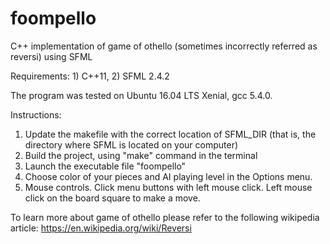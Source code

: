 # foompello
C++ implementation of game of othello (sometimes incorrectly referred as reversi) using SFML

Requirements: 1) C++11, 2) SFML 2.4.2

The program was tested on Ubuntu 16.04 LTS Xenial, gcc 5.4.0.


Instructions:
1) Update the makefile with the correct location of SFML_DIR (that is, the directory where SFML is located on your computer)
2) Build the project, using "make" command in the terminal
3) Launch the executable file "foompello"
4) Choose color of your pieces and AI playing level in the Options menu.
5) Mouse controls. Click menu buttons with left mouse click. Left mouse click on the board square to make a move.


To learn more about game of othello please refer to the following wikipedia article: https://en.wikipedia.org/wiki/Reversi
